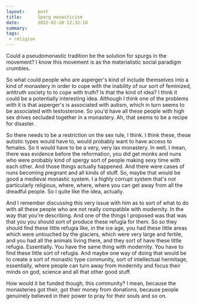 ```yaml
---
layout:     post
title:      Sperg monasticism
date:       2022-02-20 12:32:18
summary:    
tags:
 - religion
---
```


Could a pseudomonastic tradition be the solution for spurgs in the movement? I know this movement is as the materialistic social paradigm crumbles. 

So what could people who are asperger's kind of include themselves into a kind of monastery in order to cope with the inability of our sort of feminized, antitruth society to to cope with truth? Is that the kind of idea? I think it could be a potentially interesting idea. Although I think one of the problems with it is that asperger's is associated with autism, which in turn seems to be associated with testosterone. So you'd have all these people with high sex drives secluded together in a monastery. Ah, that seems to be a recipe for disaster.

So there needs to be a restriction on the sex rule, I think. I think these, these autistic types would have to, would probably want to have access to females. So it would have to be a very, very lax monastery. In well, I mean, there was evidence before the reformation, you did get monks and nuns who were probably kind of spergy sort of people making sexy time with each other. And those things actually happened. And there were cases of nuns becoming pregnant and all kinds of stuff. So, maybe that would be good a medieval monastic system. I a highly corrupt system that's not particularly religious, where, where, where you can get away from all the dreadful people. So I quite like the idea, actually.

And I remember discussing this very issue with him as to sort of what to do with all these people who are not really compatible with modernity. In the way that you're describing. And one of the things I proposed was that was that you you should sort of produce these refugia for them. So so they should find these little refugia like, in the ice age, you had these little areas which were untouched by the glaciers, which were very large and fertile, and you had all the animals living there, and they sort of have these little refugia. Essentially. You have the same thing with modernity. You have to find these little sort of refugia. And maybe one way of doing that would be to create a sort of monastic type community, sort of intellectual hermitage, essentially, where people can turn away from modernity and focus their minds on god, science and all that other good stuff.

How would it be funded though, this community? I mean, because the monasteries got their, got their money from donations, because people genuinely believed in their power to pray for their souls and so on.
